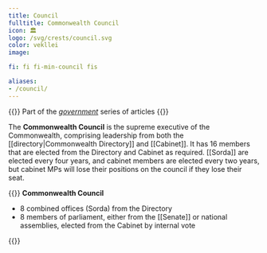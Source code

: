 ```yaml
---
title: Council
fulltitle: Commonwealth Council
icon: 🏛️
logo: /svg/crests/council.svg
color: vekllei
image:

fi: fi fi-min-council fis

aliases:
- /council/
---
```

{{<note series>}}
 Part of the *[government](/government/)* series of articles
{{</note>}}

The **Commonwealth Council** is the supreme executive of the Commonwealth, comprising leadership from both the [[directory|Commonwealth Directory]] and [[Cabinet]]. It has 16 members that are elected from the Directory and Cabinet as required. [[Sorda]] are elected every four years, and cabinet members are elected every two years, but cabinet MPs will lose their positions on the council if they lose their seat.

{{<note>}}
**Commonwealth Council**

* 8 combined offices (Sorda) from the Directory
* 8 members of parliament, either from the [[Senate]] or national assemblies, elected from the Cabinet by internal vote

{{</note>}}